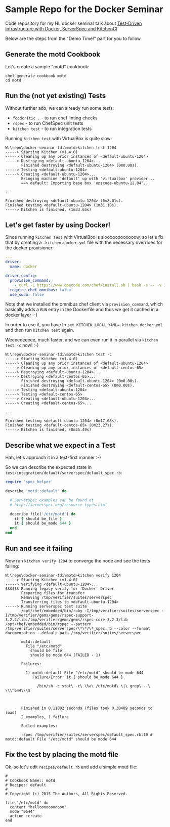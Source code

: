 
# Sample Repo for the Docker Seminar

Code repository for my HL docker seminar talk about [Test-Driven Infrastructure with Docker, ServerSpec and KitchenCI](http://slides.com/tknerr/tdi-with-kitchenci-and-docker/live#/)

Below are the steps from the "Demo Time!" part for you to follow.

## Generate the motd Cookbook

Let's create a sample "motd" cookbook:
```
chef generate cookbook motd
cd motd
```

## Run the (not yet existing) Tests

Without further ado, we can already run some tests:

 * `foodcritic .` - to run chef linting checks
 * `rspec` - to run ChefSpec unit tests
 * `kitchen test` - to run integration tests

Running `kitchen test` with VirtualBox is quite slow:
```
W:\repo\docker-seminar-tdi\motd>kitchen test 1204
-----> Starting Kitchen (v1.4.0)
-----> Cleaning up any prior instances of <default-ubuntu-1204>
-----> Destroying <default-ubuntu-1204>...
       Finished destroying <default-ubuntu-1204> (0m0.00s).
-----> Testing <default-ubuntu-1204>
-----> Creating <default-ubuntu-1204>...
       Bringing machine 'default' up with 'virtualbox' provider...
       ==> default: Importing base box 'opscode-ubuntu-12.04'...

...

Finished destroying <default-ubuntu-1204> (0m8.01s).
Finished testing <default-ubuntu-1204> (1m31.10s).
-----> Kitchen is finished. (1m33.65s)
```


## Let's get faster by using Docker!

Since running `kitchen test` with VirtualBox is sloooooooooooow, so let's fix that
by creating a `.kitchen.docker.yml` file with the necessary overrides for the
docker provisioner:

```yml
---
driver:
  name: docker

driver_config:
  provision_command:
    - curl -L https://www.opscode.com/chef/install.sh | bash -s -- -v 12.3.0
  require_chef_omnibus: false
  use_sudo: false
```

Note that we installed the omnibus chef client via `provision_command`, which
basically adds a `RUN` entry in the Dockerfile and thus we get it cached in
a docker layer :-)

In order to use it, you have to `set KITCHEN_LOCAL_YAML=.kitchen.docker.yml`
and then run `kitchen test` again.

Weeeeeeeeee, much faster, and we can even run it in parallel via `kitchen test -c` now! :-)
```
W:\repo\docker-seminar-tdi\motd>kitchen test -c
-----> Starting Kitchen (v1.4.0)
-----> Cleaning up any prior instances of <default-ubuntu-1204>
-----> Cleaning up any prior instances of <default-centos-65>
-----> Destroying <default-ubuntu-1204>...
-----> Destroying <default-centos-65>...
       Finished destroying <default-ubuntu-1204> (0m0.00s).
       Finished destroying <default-centos-65> (0m0.00s).
-----> Testing <default-ubuntu-1204>
-----> Testing <default-centos-65>
-----> Creating <default-ubuntu-1204>...
-----> Creating <default-centos-65>...

...

Finished testing <default-ubuntu-1204> (0m17.68s).
Finished testing <default-centos-65> (0m23.27s).
-----> Kitchen is finished. (0m25.49s)
```

## Describe what we expect in a Test

Hah, let's approach it in a test-first manner :-)

So we can describe the expected state in `test/integration/default/serverspec/default_spec.rb`:
```ruby
require 'spec_helper'

describe 'motd::default' do

  # Serverspec examples can be found at
  # http://serverspec.org/resource_types.html

  describe file('/etc/motd') do
    it { should be_file }
    it { should be_mode 644 }
  end
end
```
## Run and see it failing

Now run `kitchen verify 1204` to converge the node and see the tests failing:
```
W:\repo\docker-seminar-tdi\motd>kitchen verify 1204
-----> Starting Kitchen (v1.4.0)
-----> Verifying <default-ubuntu-1204>...
$$$$$$ Running legacy verify for 'Docker' Driver
       Preparing files for transfer
       Removing /tmp/verifier/suites/serverspec
       Transferring files to <default-ubuntu-1204>
-----> Running serverspec test suite
       /opt/chef/embedded/bin/ruby -I/tmp/verifier/suites/serverspec -I/tmp/verifier/gems/gems/rspec-support-3.2.2/lib:/tmp/verifier/gems/gems/rspec-core-3.2.3/lib /opt/chef/embedded/bin/rspec --pattern /tmp/verifier/suites/serverspec/\*\*/\*_spec.rb --color --format documentation --default-path /tmp/verifier/suites/serverspec

       motd::default
         File "/etc/motd"
           should be file
           should be mode 644 (FAILED - 1)

       Failures:

         1) motd::default File "/etc/motd" should be mode 644
            Failure/Error: it { should be_mode 644 }

              /bin/sh -c stat\ -c\ \%a\ /etc/motd\ \|\ grep\ --\ \\\^644\\\$



       Finished in 0.11802 seconds (files took 0.30409 seconds to load)
       2 examples, 1 failure

       Failed examples:

       rspec /tmp/verifier/suites/serverspec/default_spec.rb:10 # motd::default File "/etc/motd" should be mode 644
```


## Fix the test by placing the motd file

Ok, so let's edit `recipes/default.rb` and add a simple motd file:
```
#
# Cookbook Name:: motd
# Recipe:: default
#
# Copyright (c) 2015 The Authors, All Rights Reserved.

file '/etc/motd' do
  content "hellooooooooooo"
  mode "0644"
  action :create
end
```
